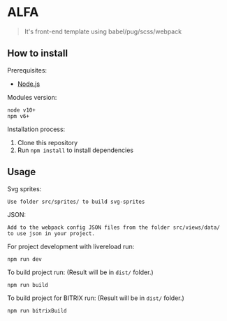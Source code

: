 # ALFA

> It's front-end template using babel/pug/scss/webpack

## How to install

Prerequisites:
* [Node.js](http://nodejs.org/)

Modules version:
```
node v10+
npm v6+
```

Installation process:

1. Clone this repository
2. Run ```npm install``` to install dependencies

## Usage

Svg sprites:
```
Use folder src/sprites/ to build svg-sprites
```

JSON:
```
Add to the webpack config JSON files from the folder src/views/data/ to use json in your project. 
```

For project development with livereload run:
```
npm run dev
```

To build project run: (Result will be in ```dist/``` folder.)
```
npm run build
```

To build project for BITRIX run: (Result will be in ```dist/``` folder.)
```
npm run bitrixBuild
```
